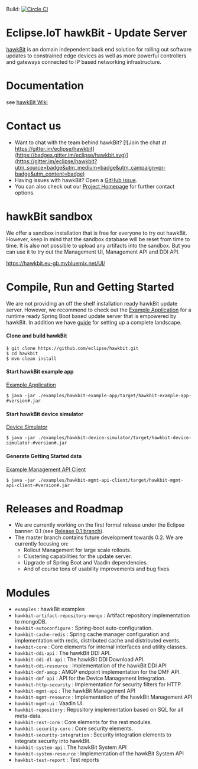 Build: [![Circle CI](https://circleci.com/gh/eclipse/hawkbit.svg?style=svg)](https://circleci.com/gh/eclipse/hawkbit)

# Eclipse.IoT hawkBit - Update Server

[hawkBit](https://projects.eclipse.org/projects/iot.hawkbit) is an domain independent back end solution for rolling out software updates to constrained edge devices as well as more powerful controllers and gateways connected to IP based networking infrastructure.

# Documentation

see [hawkBit Wiki](https://github.com/eclipse/hawkbit/wiki)

# Contact us

* Want to chat with the team behind hawkBit? [![Join the chat at https://gitter.im/eclipse/hawkbit](https://badges.gitter.im/eclipse/hawkbit.svg)](https://gitter.im/eclipse/hawkbit?utm_source=badge&utm_medium=badge&utm_campaign=pr-badge&utm_content=badge)
* Having issues with hawkBit? Open a [GitHub issue](https://github.com/eclipse/hawkbit/issues).
* You can also check out our [Project Homepage](https://projects.eclipse.org/projects/iot.hawkbit) for further contact options.

# hawkBit sandbox

We offer a sandbox installation that is free for everyone to try out hawkBit. However, keep in mind that the sandbox database will be reset from time to time. It is also not possible to upload any artifacts into the sandbox. But you can use it to try out the Management UI, Management API and DDI API.

https://hawkbit.eu-gb.mybluemix.net/UI/

# Compile, Run and Getting Started

We are not providing an off the shelf installation ready hawkBit update server. However, we recommend to check out the [Example Application](examples/hawkbit-example-app) for a runtime ready Spring Boot based update server that is empowered by hawkBit. In addition we have [guide](https://github.com/eclipse/hawkbit/wiki/Run-hawkBit) for setting up a complete landscape.

#### Clone and build hawkBit
```
$ git clone https://github.com/eclipse/hawkbit.git
$ cd hawkbit
$ mvn clean install
```
#### Start hawkBit example app
[Example Application](examples/hawkbit-example-app)
```
$ java -jar ./examples/hawkbit-example-app/target/hawkbit-example-app-#version#.jar
```
#### Start hawkBit device simulator
[Device Simulator](examples/hawkbit-device-simulator)
```
$ java -jar ./examples/hawkbit-device-simulator/target/hawkbit-device-simulator-#version#.jar
```
#### Generate Getting Started data
[Example Management API Client](examples/hawkbit-mgmt-api-client)
```
$ java -jar ./examples/hawkbit-mgmt-api-client/target/hawkbit-mgmt-api-client-#version#.jar
```

# Releases and Roadmap

* We are currently working on the first formal release under the Eclipse banner: 0.1 (see [Release 0.1 branch](https://github.com/eclipse/hawkbit/tree/release-train-0.1)).
* The master branch contains future development towards 0.2. We are currently focusing on:
  * Rollout Management for large scale rollouts.
  * Clustering capabilities for the update server.
  * Upgrade of Spring Boot and Vaadin dependencies.
  * And of course tons of usability improvements and bug fixes.


# Modules
* `examples` : hawkBit examples 
* `hawkbit-artifact-repository-mongo` : Artifact repository implementation to mongoDB. 
* `hawkbit-autoconfigure` : Spring-boot auto-configuration. 
* `hawkbit-cache-redis` : Spring cache manager configuration and implementation with redis, distributed cache and distributed events.
* `hawkbit-core` : Core elements for internal interfaces and utility classes.
* `hawkbit-ddi-api` : The hawkBit DDI API.
* `hawkbit-ddi-dl-api` : The hawkBit DDI Download API.
* `hawkbit-ddi-resource` : Implementation of the hawkBit DDI API
* `hawkbit-dmf-amqp` : AMQP endpoint implementation for the DMF API. 
* `hawkbit-dmf-api` : API for the Device Management Integration.  
* `hawkbit-http-security` : Implementation for security filters for HTTP.  
* `hawkbit-mgmt-api` : The hawkBit Management API
* `hawkbit-mgmt-resource` : Implementation of the hawkBit Management API
* `hawkbit-mgmt-ui` : Vaadin UI.  
* `hawkbit-repository` : Repository implementation based on SQL for all meta-data.   
* `hawkbit-rest-core` : Core elements for the rest modules.
* `hawkbit-security-core` : Core security elements.  
* `hawkbit-security-integration` : Security integration elements to integrate security into hawkBit.  
* `hawkbit-system-api` : The hawkBit System API
* `hawkbit-system-resource` : Implementation of the hawkBit System API
* `hawkbit-test-report` : Test reports